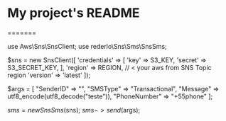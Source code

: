 # My project's README
=======

use Aws\Sns\SnsClient;
use rederlo\Sns\Sms\SnsSms;

$sns = new SnsClient([
    'credentials' => [
        'key' => S3_KEY,
        'secret' => S3_SECRET_KEY,
    ],
    'region' => REGION, // < your aws from SNS Topic region
    'version' => 'latest'
]);


$args = [
    "SenderID" => "",
    "SMSType" => "Transactional",
    "Message" => utf8_encode(utf8_decode("teste")),
    "PhoneNumber" => "+55phone"
];

$sms = new SnsSms($sns);
$sms->send($args);